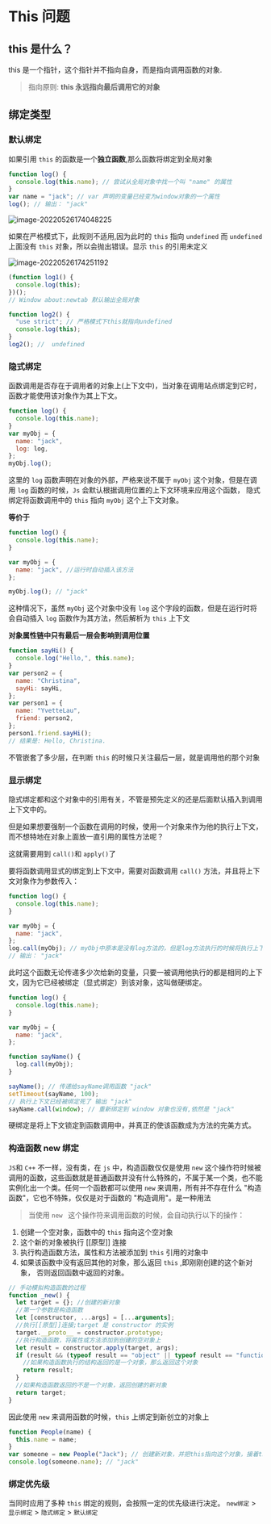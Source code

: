 # This 问题

## this 是什么？

this 是一个指针，这个指针并不指向自身，而是指向调用函数的对象.

> 指向原则: **this 永远指向最后调用它的对象**

## 绑定类型

### 默认绑定

如果引用 `this` 的函数是一个**独立函数**,那么函数将绑定到全局对象

```js
function log() {
  console.log(this.name); // 尝试从全局对象中找一个叫 "name" 的属性
}
var name = "jack"; // var 声明的变量已经变为window对象的一个属性
log(); // 输出： "jack"
```

![image-20220526174048225](http://i0.hdslb.com/bfs/album/5f66941ac15f48a1f6272dbe159caf0e8e389278.png)

如果在严格模式下，此规则不适用,因为此时的 `this` 指向 `undefined` 而 `undefined` 上面没有 `this` 对象，所以会抛出错误。显示 `this` 的引用未定义

![image-20220526174251192](http://i0.hdslb.com/bfs/album/b201d43252ff75f660d9f7e93047744d5ab4ced0.png)

```js
(function log1() {
  console.log(this);
})();
// Window about:newtab 默认输出全局对象

function log2() {
  "use strict"; // 严格模式下this就指向undefined
  console.log(this);
}
log2(); //  undefined
```

### 隐式绑定

函数调用是否存在于调用者的对象上(上下文中)，当对象在调用站点绑定到它时，函数才能使用该对象作为其上下文。

```js
function log() {
  console.log(this.name);
}
var myObj = {
  name: "jack",
  log: log,
};
myObj.log();
```

这里的 `log` 函数声明在对象的外部，严格来说不属于 `myObj` 这个对象，但是在调用 `log` 函数的时候，`Js` 会默认根据调用位置的上下文环境来应用这个函数， 隐式绑定将函数调用中的 `this` 指向 `myObj` 这个上下文对象。

**等价于**

```js
function log() {
  console.log(this.name);
}

var myObj = {
  name: "jack", //运行时自动插入该方法
};

myObj.log(); // "jack"
```

这种情况下，虽然 `myObj` 这个对象中没有 `log` 这个字段的函数，但是在运行时将会自动插入 `log` 函数作为其方法，然后解析为 `this` 上下文

**对象属性链中只有最后一层会影响到调用位置**

```js
function sayHi() {
  console.log("Hello,", this.name);
}
var person2 = {
  name: "Christina",
  sayHi: sayHi,
};
var person1 = {
  name: "YvetteLau",
  friend: person2,
};
person1.friend.sayHi();
// 结果是: Hello, Christina.
```

不管嵌套了多少层，在判断 `this` 的时候只关注最后一层，就是调用他的那个对象

### 显示绑定

隐式绑定都和这个对象中的引用有关，不管是预先定义的还是后面默认插入到调用上下文中的。

但是如果想要强制一个函数在调用的时候，使用一个对象来作为他的执行上下文，而不想特地在对象上面放一直引用的属性方法呢？

这就需要用到 `call()`和 `apply()`了

要将函数调用显式的绑定到上下文中，需要对函数调用 `call()` 方法，并且将上下文对象作为参数传入：

```js
function log() {
  console.log(this.name);
}

var myObj = {
  name: "jack",
};
log.call(myObj); // myObj中原本是没有log方法的，但是log方法执行的时候将执行上下文绑定到myObj中了
// 输出： "jack"
```

此时这个函数无论传递多少次给新的变量，只要一被调用他执行的都是相同的上下文，因为它已经被绑定（显式绑定）到该对象，这叫做硬绑定。

```js
function log() {
  console.log(this.name);
}

var myObj = {
  name: "jack",
};

function sayName() {
  log.call(myObj);
}

sayName(); // 传递给sayName调用函数 "jack"
setTimeout(sayName, 100);
// 执行上下文已经被绑定死了 输出 "jack"
sayName.call(window); // 重新绑定到 window 对象也没有,依然是 "jack"
```

硬绑定是将上下文锁定到函数调用中，并真正的使该函数成为方法的完美方式。

### 构造函数 new 绑定

`JS`和 `C++` 不一样，没有类，在 `js` 中，构造函数仅仅是使用 `new` 这个操作符时候被调用的函数，这些函数就是普通函数并没有什么特殊的，不属于某一个类，也不能实例化出一个类。任何一个函数都可以使用 `new` 来调用，所有并不存在什么 "构造函数"，它也不特殊，仅仅是对于函数的 "构造调用"。是一种用法

> 当使用 `new ` 这个操作符来调用函数的时候，会自动执行以下的操作：

1. 创建一个空对象，函数中的 `this` 指向这个空对象
2. 这个新的对象被执行 [[原型]] 连接
3. 执行构造函数方法，属性和方法被添加到 `this` 引用的对象中
4. 如果该函数中没有返回其他的对象，那么返回 `this` ,即刚刚创建的这个新对象， 否则返回函数中返回的对象。

```js
// 手动模拟构造函数的过程
function _new() {
  let target = {}; //创建的新对象
  //第一个参数是构造函数
  let [constructor, ...args] = [...arguments];
  //执行[[原型]]连接;target 是 constructor 的实例
  target.__proto__ = constructor.prototype;
  //执行构造函数，将属性或方法添加到创建的空对象上
  let result = constructor.apply(target, args);
  if (result && (typeof result == "object" || typeof result == "function")) {
    //如果构造函数执行的结构返回的是一个对象，那么返回这个对象
    return result;
  }
  //如果构造函数返回的不是一个对象，返回创建的新对象
  return target;
}
```

因此使用 `new` 来调用函数的时候，`this` 上绑定到新创立的对象上

```js
function People(name) {
  this.name = name;
}
var someone = new People("Jack"); // 创建新对象，并把this指向这个对象，接着this上面挂载属性和方法
console.log(someone.name); // "jack"
```

### 绑定优先级

当同时应用了多种 `this` 绑定的规则，会按照一定的优先级进行决定。
`new绑定` > `显示绑定` > `隐式绑定` > `默认绑定`
